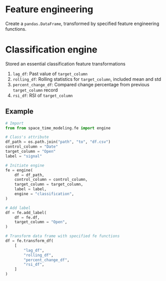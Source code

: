 # Feature engineering
Create a `pandas.DataFrame`, transformed by specified feature engineering functions.

# Classification engine
Stored an essential classification feature transformations
1. `lag_df`: Past value of `target_column`
2. `rolling_df`: Rolling statistics for `target_column`, included mean and std
3. `percent_change_df`: Compared change percentage from previous `target_column` record
4. `rsi_df`: RSI of `target_column`

## Example
```python
# Import
from from space_time_modeling.fe import engine

# Class's attribute
df_path = os.path.join("path", "to", "df.csv")
control_column = "Date"
target_column = "Open"
label = "signal"

# Initiate engine
fe = engine(
    df = df_path,
    control_column = control_column,
    target_column = target_column,
    label = label,
    engine = "classification",
)

# Add label
df = fe.add_label(
    df = fe.df, 
    target_column = "Open",
)

# Transform data frame with specified fe functions
df = fe.transform_df(
    [
        "lag_df",
        "rolling_df",
        "percent_change_df",
        "rsi_df",
    ]
)
```
